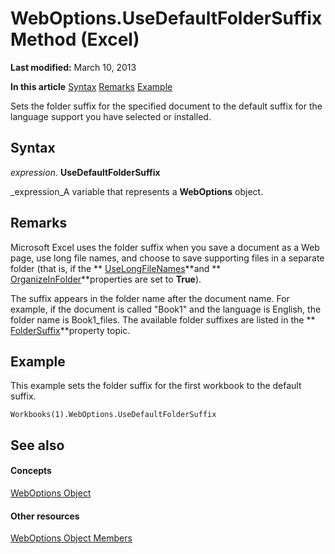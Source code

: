 
# WebOptions.UseDefaultFolderSuffix Method (Excel)

 **Last modified:** March 10, 2013

 **In this article**
 [Syntax](#sectionSection0)
 [Remarks](#sectionSection1)
 [Example](#sectionSection2)


Sets the folder suffix for the specified document to the default suffix for the language support you have selected or installed.


## Syntax
<a name="sectionSection0"> </a>

 _expression_. **UseDefaultFolderSuffix**

 _expression_A variable that represents a  **WebOptions** object.


## Remarks
<a name="sectionSection1"> </a>

Microsoft Excel uses the folder suffix when you save a document as a Web page, use long file names, and choose to save supporting files in a separate folder (that is, if the  ** [UseLongFileNames](f30c4954-d691-3a36-1540-f280eea370d8.md)**and  ** [OrganizeInFolder](9df9aff2-3a24-3e1f-db3e-7280b50b806b.md)**properties are set to  **True**).

The suffix appears in the folder name after the document name. For example, if the document is called "Book1" and the language is English, the folder name is Book1_files. The available folder suffixes are listed in the  ** [FolderSuffix](5361e4db-4f08-ab6c-1259-d04170879c99.md)**property topic.


## Example
<a name="sectionSection2"> </a>

This example sets the folder suffix for the first workbook to the default suffix.


```
Workbooks(1).WebOptions.UseDefaultFolderSuffix
```


## See also
<a name="sectionSection2"> </a>


#### Concepts


 [WebOptions Object](d573637f-1891-4602-c961-091795e47356.md)
#### Other resources


 [WebOptions Object Members](4188ab11-5d84-aed8-2a2e-17881dcebe67.md)
